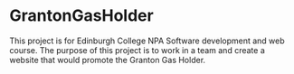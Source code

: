 # GrantonGasHolder
This project is for Edinburgh College NPA Software development and web course. The purpose of this project is to work in a team and create a website that would promote the  Granton Gas Holder.
